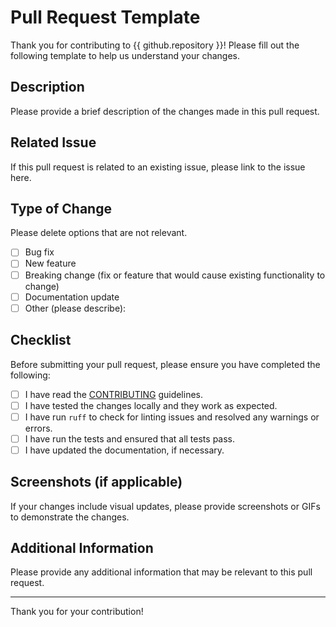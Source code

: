 # Pull Request Template

Thank you for contributing to {{ github.repository }}! Please fill out the following template to help us understand your changes.

## Description

Please provide a brief description of the changes made in this pull request.

## Related Issue

If this pull request is related to an existing issue, please link to the issue here.

## Type of Change

Please delete options that are not relevant.

- [ ] Bug fix
- [ ] New feature
- [ ] Breaking change (fix or feature that would cause existing functionality to change)
- [ ] Documentation update
- [ ] Other (please describe):

## Checklist

Before submitting your pull request, please ensure you have completed the following:

- [ ] I have read the [CONTRIBUTING](CONTRIBUTING.md) guidelines.
- [ ] I have tested the changes locally and they work as expected.
- [ ] I have run `ruff` to check for linting issues and resolved any warnings or errors.
- [ ] I have run the tests and ensured that all tests pass.
- [ ] I have updated the documentation, if necessary.

## Screenshots (if applicable)

If your changes include visual updates, please provide screenshots or GIFs to demonstrate the changes.

## Additional Information

Please provide any additional information that may be relevant to this pull request.

---

Thank you for your contribution!
